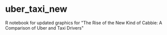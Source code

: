 # uber_taxi_new
R notebook for updated graphics for "The Rise of the New Kind of Cabbie: A Comparison of Uber and Taxi Drivers"

